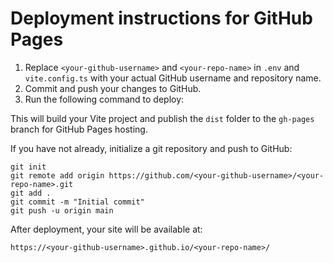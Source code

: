 # Deployment instructions for GitHub Pages

1. Replace `<your-github-username>` and `<your-repo-name>` in `.env` and `vite.config.ts` with your actual GitHub username and repository name.
2. Commit and push your changes to GitHub.
3. Run the following command to deploy:

    

This will build your Vite project and publish the `dist` folder to the `gh-pages` branch for GitHub Pages hosting.

If you have not already, initialize a git repository and push to GitHub:

    git init
    git remote add origin https://github.com/<your-github-username>/<your-repo-name>.git
    git add .
    git commit -m "Initial commit"
    git push -u origin main

After deployment, your site will be available at:

    https://<your-github-username>.github.io/<your-repo-name>/
